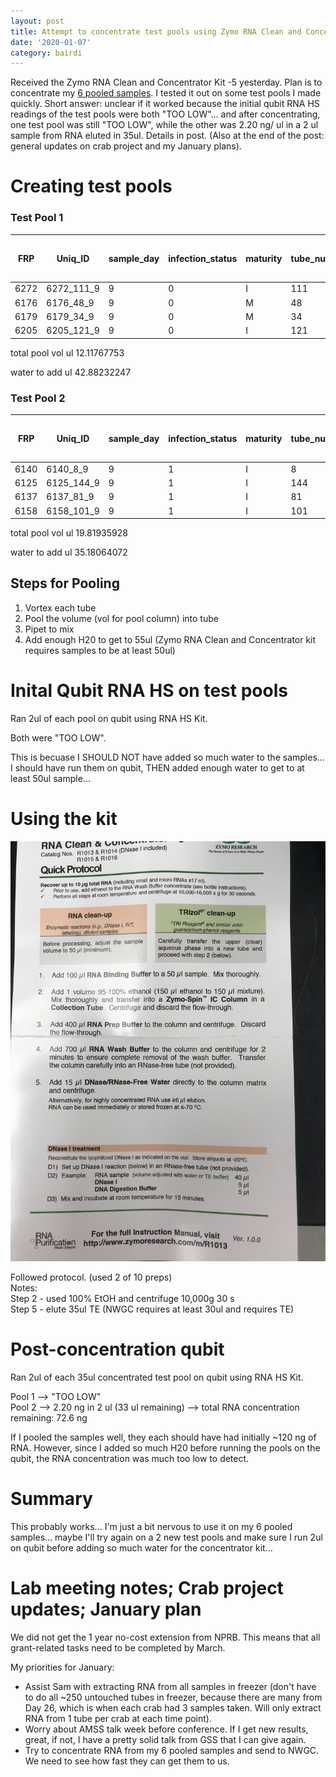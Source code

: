 ```yaml
---
layout: post
title: Attempt to concentrate test pools using Zymo RNA Clean and Concentrator Kit -5
date: '2020-01-07'
category: bairdi
---
```

Received the Zymo RNA Clean and Concentrator Kit -5 yesterday. Plan is to concentrate my [6 pooled samples](https://grace-ac.github.io/pooled-6-new-samples/). I tested it out on some test pools I made quickly. Short answer: unclear if it worked because the initial qubit RNA HS readings of the test pools were both "TOO LOW"... and after concentrating, one test pool was still "TOO LOW", while the other was 2.20 ng/ ul in a 2 ul sample from RNA eluted in 35ul. Details in post. (Also at the end of the post: general updates on crab project and my January plans). 

# Creating test pools
### Test Pool 1       

| FRP  | Uniq_ID    | sample_day | infection_status | maturity | tube_number | sample vol remaining | total RNA ng left | ng RNA for pool | vol for pool | total pool conc |
|------|------------|------------|------------------|----------|-------------|----------------------|-------------------|-----------------|--------------|-----------------|
| 6272 | 6272_111_9 | 9          | 0                | I        | 111         | 13                   | 260               | 30              | 1.5          | 120             |
| 6176 | 6176_48_9  | 9          | 0                | M        | 48          | 13                   | 40.3              | 30              | 9.677419355  | 120             |
| 6179 | 6179_34_9  | 9          | 0                | M        | 34          | 13                   | 101.92            | 30              | 3.826530612  | 120             |
| 6205 | 6205_121_9 | 9          | 0                | I        | 121         | 13                   | 80.99             | 30              | 4.81540931   | 120             |

total pool vol ul
12.11767753	

water to add ul
42.88232247

### Test Pool 2        

| FRP  | Uniq_ID    | sample_day | infection_status | maturity | tube_number | sample vol remaining | total RNA ng left | ng RNA for pool | vol for pool | total pool conc |
|------|------------|------------|------------------|----------|-------------|----------------------|-------------------|-----------------|--------------|-----------------|
| 6140 | 6140_8_9   | 9          | 1                | I        | 8           | 13                   | 208               | 30              | 1.875        | 120             |
| 6125 | 6125_144_9 | 9          | 1                | I        | 144         | 13                   | 185.9             | 30              | 2.097902098  | 120             |
| 6137 | 6137_81_9  | 9          | 1                | I        | 81          | 13                   | 403               | 30              | 0.967741935  | 120             |
| 6158 | 6158_101_9 | 9          | 1                | I        | 101         | 13                   | 54.34             | 30              | 7.177033493  | 120             |

total pool vol ul
19.81935928	

water to add ul
35.18064072

## Steps for Pooling

1. Vortex each tube
2. Pool the volume (vol for pool column) into tube
3. Pipet to mix
4. Add enough H20 to get to 55ul (Zymo RNA Clean and Concentrator kit requires samples to be at least 50ul)

# Inital Qubit RNA HS on test pools
Ran 2ul of each pool on qubit using RNA HS Kit. 

Both were "TOO LOW". 

This is becuase I SHOULD NOT have added so much water to the samples... I should have run them on qubit, THEN added enough water to get to at least 50ul sample... 

# Using the kit

![img](../notebook-images/Zymo_RNA_clean-and-concentrator-5-kit-instructions.jpg)

Followed protocol. (used 2 of 10 preps)    
Notes:     
Step 2 - used 100% EtOH and centrifuge 10,000g 30 s     
Step 5 - elute 35ul TE (NWGC requires at least 30ul and requires TE)       

# Post-concentration qubit    
Ran 2ul of each 35ul concentrated test pool on qubit using RNA HS Kit.    

Pool 1 --> "TOO LOW"     
Pool 2 --> 2.20 ng in 2 ul (33 ul remaining) --> total RNA concentration remaining: 72.6 ng     

If I pooled the samples well, they each should have had initially ~120 ng of RNA. However, since I added so much H20 before running the pools on the qubit, the RNA concentration was much too low to detect. 

# Summary
This probably works... I'm just a bit nervous to use it on my 6 pooled samples... maybe I'll try again on a 2 new test pools and make sure I run 2ul on qubit before adding so much water for the concentrator kit... 

# Lab meeting notes; Crab project updates; January plan

We did not get the 1 year no-cost extension from NPRB. This means that all grant-related tasks need to be completed by March. 

My priorities for January: 
- Assist Sam with extracting RNA from all samples in freezer (don't have to do all ~250 untouched tubes in freezer, because there are many from Day 26, which is when each crab had 3 samples taken. Will only extract RNA from 1 tube per crab at each time point). 
- Worry about AMSS talk week before conference. If I get new results, great, if not, I have a pretty solid talk from GSS that I can give again. 
- Try to concentrate RNA from my 6 pooled samples and send to NWGC. We need to see how fast they can get them to us. 


